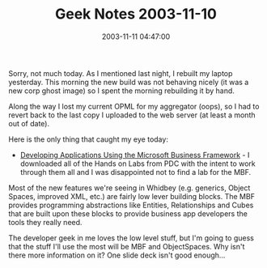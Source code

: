﻿---
layout: post
title: "Geek Notes 2003-11-10"
comments: false
date: 2003-11-11 04:47:00
categories:
 - Technology
subtext-id: f25e4607-e080-43f8-9c55-2719b2eba559
alias: /blog/Geek-Notes-2003-11-10.aspx
---


Sorry, not much today. As I mentioned last night, I rebuilt my laptop yesterday. This morning the new build was not behaving nicely (it was a new corp ghost image) so I spent the morning rebuilding it by hand.

Along the way I lost my current OPML for my aggregator (oops), so I had to revert back to the last copy I uploaded to the web server (at least a month out of date).

Here is the only thing that caught my eye today:

  * [Developing Applications Using the Microsoft Business Framework](http://www.gotdotnet.com/team/PDC/4121/DAT340.ppt) - I downloaded all of the Hands on Labs from PDC with the intent to work through them all and I was disappointed not to find a lab for the MBF.  
  
Most of the new features we're seeing in Whidbey (e.g. generics, Object Spaces, improved XML, etc.) are fairly low lever building blocks. The MBF provides programming abstractions like Entities, Relationships and Cubes that are built upon these blocks to provide business app developers the tools they really need.  
  
The developer geek in me loves the low level stuff, but I'm going to guess that the stuff I'll use the most will be MBF and ObjectSpaces. Why isn't there more information on it? One slide deck isn't good enough...
